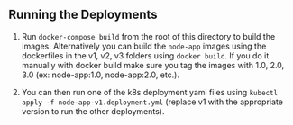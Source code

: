 ## Running the Deployments

1. Run `docker-compose build` from the root of this directory to build the images. Alternatively you can build the `node-app` images using the dockerfiles in the v1, v2, v3 folders using `docker build`. If you do it manually with docker build make sure you tag the images with 1.0, 2.0, 3.0 (ex: node-app:1.0, node-app:2.0, etc.).

1. You can then run one of the k8s deployment yaml files using `kubectl apply -f node-app-v1.deployment.yml` (replace v1 with the appropriate version to run the other deployments).